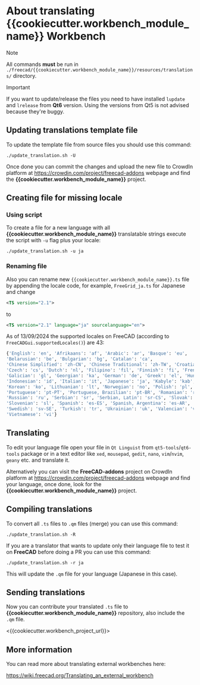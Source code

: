 # About translating {{cookiecutter.workbench_module_name}} Workbench

> [!NOTE]
> All commands **must** be run in `./freecad/{{cookiecutter.workbench_module_name}}/resources/translations/` directory.

> [!IMPORTANT]
> If you want to update/release the files you need to have installed
> `lupdate` and `lrelease` from **Qt6** version. Using the versions from
> Qt5 is not advised because they're buggy.

## Updating translations template file

To update the template file from source files you should use this command:

```shell
./update_translation.sh -U
```

Once done you can commit the changes and upload the new file to CrowdIn platform
at <https://crowdin.com/project/freecad-addons> webpage and find the **{{cookiecutter.workbench_module_name}}** project.

## Creating file for missing locale

### Using script

To create a file for a new language with all **{{cookiecutter.workbench_module_name}}** translatable strings execute
the script with `-u` flag plus your locale:

```shell
./update_translation.sh -u ja
```

### Renaming file

Also you can rename new `{{cookiecutter.workbench_module_name}}.ts` file by appending the locale code,
for example, `FreeGrid_ja.ts` for Japanese and change

```xml
<TS version="2.1">
```

to

```xml
<TS version="2.1" language="ja" sourcelanguage="en">
```

As of 13/09/2024 the supported locales on FreeCAD
(according to `FreeCADGui.supportedLocales()`) are 43:

```python
{'English': 'en', 'Afrikaans': 'af', 'Arabic': 'ar', 'Basque': 'eu',
'Belarusian': 'be', 'Bulgarian': 'bg', 'Catalan': 'ca',
'Chinese Simplified': 'zh-CN', 'Chinese Traditional': 'zh-TW', 'Croatian': 'hr',
'Czech': 'cs', 'Dutch': 'nl', 'Filipino': 'fil', 'Finnish': 'fi', 'French': 'fr',
'Galician': 'gl', 'Georgian': 'ka', 'German': 'de', 'Greek': 'el', 'Hungarian': 'hu',
'Indonesian': 'id', 'Italian': 'it', 'Japanese': 'ja', 'Kabyle': 'kab',
'Korean': 'ko', 'Lithuanian': 'lt', 'Norwegian': 'no', 'Polish': 'pl',
'Portuguese': 'pt-PT', 'Portuguese, Brazilian': 'pt-BR', 'Romanian': 'ro',
'Russian': 'ru', 'Serbian': 'sr', 'Serbian, Latin': 'sr-CS', 'Slovak': 'sk',
'Slovenian': 'sl', 'Spanish': 'es-ES', 'Spanish, Argentina': 'es-AR',
'Swedish': 'sv-SE', 'Turkish': 'tr', 'Ukrainian': 'uk', 'Valencian': 'val-ES',
'Vietnamese': 'vi'}
```

## Translating

To edit your language file open your file in `Qt Linguist` from `qt5-tools`/`qt6-tools`
package or in a text editor like `xed`, `mousepad`, `gedit`, `nano`, `vim`/`nvim`,
`geany` etc. and translate it.

Alternatively you can visit the **FreeCAD-addons** project on CrowdIn platform
at <https://crowdin.com/project/freecad-addons> webpage and find your language,
once done, look for the **{{cookiecutter.workbench_module_name}}** project.

## Compiling translations

To convert all `.ts` files to `.qm` files (merge) you can use this command:

```shell
./update_translation.sh -R
```

If you are a translator that wants to update only their language file
to test it on **FreeCAD** before doing a PR you can use this command:

```shell
./update_translation.sh -r ja
```

This will update the `.qm` file for your language (Japanese in this case).

## Sending translations

Now you can contribute your translated `.ts` file to **{{cookiecutter.workbench_module_name}}** repository,
also include the `.qm` file.

<{{cookiecutter.workbench_project_url}}>

## More information

You can read more about translating external workbenches here:

<https://wiki.freecad.org/Translating_an_external_workbench>
